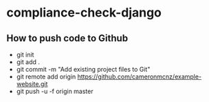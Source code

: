 # compliance-check-django

## How to push code to Github
- git init
- git add .
- git commit -m "Add existing project files to Git"
- git remote add origin https://github.com/cameronmcnz/example-website.git
- git push -u -f origin master
